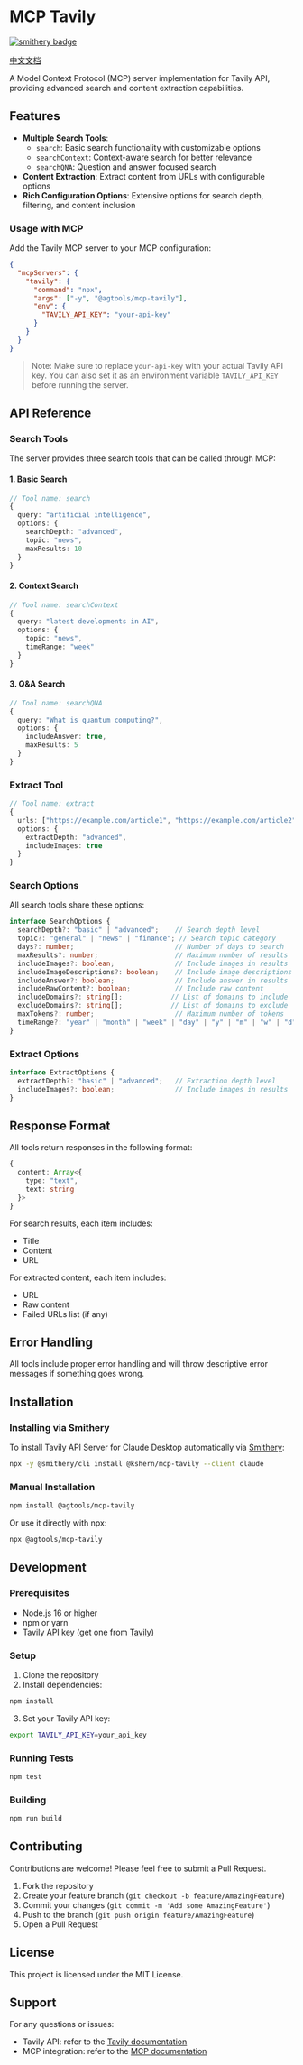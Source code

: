 # MCP Tavily

[![smithery badge](https://smithery.ai/badge/@kshern/mcp-tavily)](https://smithery.ai/server/@kshern/mcp-tavily)

[中文文档](./readme.zh-CN.md)

A Model Context Protocol (MCP) server implementation for Tavily API, providing advanced search and content extraction capabilities.

## Features

- **Multiple Search Tools**:
  - `search`: Basic search functionality with customizable options
  - `searchContext`: Context-aware search for better relevance
  - `searchQNA`: Question and answer focused search
- **Content Extraction**: Extract content from URLs with configurable options
- **Rich Configuration Options**: Extensive options for search depth, filtering, and content inclusion


### Usage with MCP

Add the Tavily MCP server to your MCP configuration:

```json
{
  "mcpServers": {
    "tavily": {
      "command": "npx",
      "args": ["-y", "@agtools/mcp-tavily"],
      "env": {
        "TAVILY_API_KEY": "your-api-key"
      }
    }
  }
}
```

> Note: Make sure to replace `your-api-key` with your actual Tavily API key. You can also set it as an environment variable `TAVILY_API_KEY` before running the server.

## API Reference

### Search Tools

The server provides three search tools that can be called through MCP:

#### 1. Basic Search
```typescript
// Tool name: search
{
  query: "artificial intelligence",
  options: {
    searchDepth: "advanced",
    topic: "news",
    maxResults: 10
  }
}
```

#### 2. Context Search
```typescript
// Tool name: searchContext
{
  query: "latest developments in AI",
  options: {
    topic: "news",
    timeRange: "week"
  }
}
```

#### 3. Q&A Search
```typescript
// Tool name: searchQNA
{
  query: "What is quantum computing?",
  options: {
    includeAnswer: true,
    maxResults: 5
  }
}
```

### Extract Tool

```typescript
// Tool name: extract
{
  urls: ["https://example.com/article1", "https://example.com/article2"],
  options: {
    extractDepth: "advanced",
    includeImages: true
  }
}
```

### Search Options

All search tools share these options:

```typescript
interface SearchOptions {
  searchDepth?: "basic" | "advanced";    // Search depth level
  topic?: "general" | "news" | "finance"; // Search topic category
  days?: number;                         // Number of days to search
  maxResults?: number;                   // Maximum number of results
  includeImages?: boolean;               // Include images in results
  includeImageDescriptions?: boolean;    // Include image descriptions
  includeAnswer?: boolean;               // Include answer in results
  includeRawContent?: boolean;           // Include raw content
  includeDomains?: string[];            // List of domains to include
  excludeDomains?: string[];            // List of domains to exclude
  maxTokens?: number;                    // Maximum number of tokens
  timeRange?: "year" | "month" | "week" | "day" | "y" | "m" | "w" | "d"; // Time range for search
}
```

### Extract Options

```typescript
interface ExtractOptions {
  extractDepth?: "basic" | "advanced";   // Extraction depth level
  includeImages?: boolean;               // Include images in results
}
```

## Response Format

All tools return responses in the following format:

```typescript
{
  content: Array<{
    type: "text",
    text: string
  }>
}
```

For search results, each item includes:
- Title
- Content
- URL

For extracted content, each item includes:
- URL
- Raw content
- Failed URLs list (if any)

## Error Handling

All tools include proper error handling and will throw descriptive error messages if something goes wrong.

## Installation

### Installing via Smithery

To install Tavily API Server for Claude Desktop automatically via [Smithery](https://smithery.ai/server/@kshern/mcp-tavily):

```bash
npx -y @smithery/cli install @kshern/mcp-tavily --client claude
```

### Manual Installation
```bash
npm install @agtools/mcp-tavily
```

Or use it directly with npx:

```bash
npx @agtools/mcp-tavily
```

## Development

### Prerequisites

- Node.js 16 or higher
- npm or yarn
- Tavily API key (get one from [Tavily](https://tavily.com))

### Setup

1. Clone the repository
2. Install dependencies:
```bash
npm install
```
3. Set your Tavily API key:
```bash
export TAVILY_API_KEY=your_api_key
```

### Running Tests

```bash
npm test
```

### Building

```bash
npm run build
```

## Contributing

Contributions are welcome! Please feel free to submit a Pull Request.

1. Fork the repository
2. Create your feature branch (`git checkout -b feature/AmazingFeature`)
3. Commit your changes (`git commit -m 'Add some AmazingFeature'`)
4. Push to the branch (`git push origin feature/AmazingFeature`)
5. Open a Pull Request

## License

This project is licensed under the MIT License.

## Support

For any questions or issues:
- Tavily API: refer to the [Tavily documentation](https://docs.tavily.com/)
- MCP integration: refer to the [MCP documentation](https://modelcontextprotocol.io//)